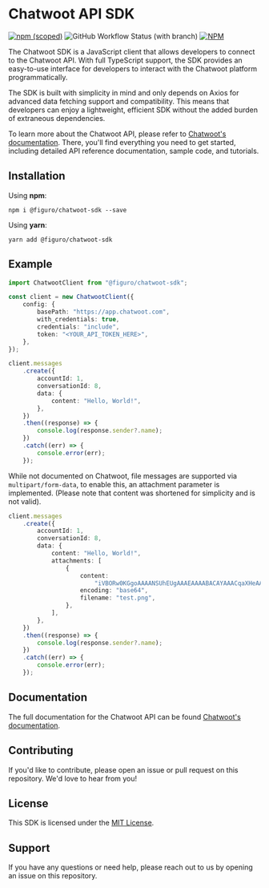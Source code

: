 # Chatwoot API SDK

[![npm (scoped)](https://img.shields.io/npm/v/@figuro/chatwoot-sdk)](https://www.npmjs.com/package/@figuro/chatwoot-sdk) ![GitHub Workflow Status (with branch)](https://img.shields.io/github/actions/workflow/status/figurolatam/chatwoot-sdk/npm-publish.yml?logo=github-actions) [![NPM](https://img.shields.io/npm/l/@figuro/chatwoot-sdk)](https://opensource.org/licenses/MIT)

The Chatwoot SDK is a JavaScript client that allows developers to connect to the Chatwoot API. With full TypeScript support, the SDK provides an easy-to-use interface for developers to interact with the Chatwoot platform programmatically.

The SDK is built with simplicity in mind and only depends on Axios for advanced data fetching support and compatibility. This means that developers can enjoy a lightweight, efficient SDK without the added burden of extraneous dependencies.

To learn more about the Chatwoot API, please refer to [Chatwoot's documentation](https://www.chatwoot.com/developers/api/). There, you'll find everything you need to get started, including detailed API reference documentation, sample code, and tutorials.

## Installation

Using **npm**:

```shell
npm i @figuro/chatwoot-sdk --save
```

Using **yarn**:

```shell
yarn add @figuro/chatwoot-sdk
```

## Example

```typescript
import ChatwootClient from "@figuro/chatwoot-sdk";

const client = new ChatwootClient({
    config: {
        basePath: "https://app.chatwoot.com",
        with_credentials: true,
        credentials: "include",
        token: "<YOUR_API_TOKEN_HERE>",
    },
});

client.messages
    .create({
        accountId: 1,
        conversationId: 8,
        data: {
            content: "Hello, World!",
        },
    })
    .then((response) => {
        console.log(response.sender?.name);
    })
    .catch((err) => {
        console.error(err);
    });
```

While not documented on Chatwoot, file messages are supported via `multipart/form-data`, to enable this, an attachment parameter is implemented. (Please note that content was shortened for simplicity and is not valid).

```typescript
client.messages
    .create({
        accountId: 1,
        conversationId: 8,
        data: {
            content: "Hello, World!",
            attachments: [
                {
                    content:
                        "iVBORw0KGgoAAAANSUhEUgAAAEAAAABACAYAAACqaXHeAAAABmJLR0QA/...gUaFFSdABUVmZpaSnFk7kXiPwNOgbDxE5JKbEAAAAASUVORK5CYII=",
                    encoding: "base64",
                    filename: "test.png",
                },
            ],
        },
    })
    .then((response) => {
        console.log(response.sender?.name);
    })
    .catch((err) => {
        console.error(err);
    });
```

## Documentation

The full documentation for the Chatwoot API can be found [Chatwoot's documentation](https://www.chatwoot.com/developers/api/).

## Contributing

If you'd like to contribute, please open an issue or pull request on this repository. We'd love to hear from you!

## License

This SDK is licensed under the [MIT License](https://opensource.org/licenses/MIT).

## Support

If you have any questions or need help, please reach out to us by opening an issue on this repository.
